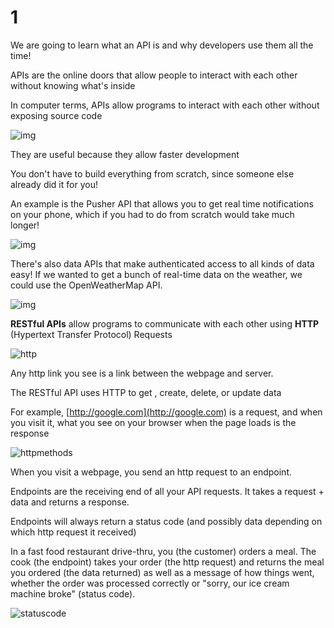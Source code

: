 # 1

We are going to learn what an API is and why developers use them all the time!

APIs are the online doors that allow people to interact with each other without knowing what's inside

In computer terms, APIs allow programs to interact with each other without exposing source code

![img](https://lh4.googleusercontent.com/06apFcViCuTV-VFv3SiGdOi46HByjXz0hDOQKHNMq0LC6SJ941kLK1g8qr8BMqrQxFOJBAjYXErsxG94SGfEbKLDG4APzwxlSkF5jpCuckwkYTKtiQaycgnVAaCu06V64niTjsL_Ulg)

They are useful because they allow faster development

You don't have to build everything from scratch, since someone else already did it for you!

An example is the Pusher API that allows you to get real time notifications on your phone, which if you had to do from scratch would take much longer!

![img](https://lh5.googleusercontent.com/tI4C0iVjRaz3viptoouDrbWuXhcprebxAEfsEVnQOsPwuJy7JPjTkabbLEM9VjHCXj8jiFhhVe_vm_-Z8KA7_vmOJ_blu2izBA-TxK2-qIiqrDTaLkpzYkwauVJ2OFoQpoWSv0UwLzQ)

There's also data APIs that make authenticated access to all kinds of data easy! If we wanted to get a bunch of real-time data on the weather, we could use the OpenWeatherMap API.

![img](https://lh3.googleusercontent.com/C4n9RSo6RKtQiuuZFFTryi-guBFcYRvdGIBO0_0KSdbJvVtPMTSav4a-BLvmeWDZcqn1oxuOT6BPbTKixg8czYEmVwuvKQ5v6bTFN2xZN310duvq_r-4W3W-fCSfLvAW1cRlE884Z9w)

**RESTful APIs** allow programs to communicate with each other using **HTTP** \(Hypertext Transfer Protocol\) Requests

![http](https://projectbit.s3-us-west-1.amazonaws.com/darlene/labs/http.png)

Any http link you see is a link between the webpage and server.

The RESTful API uses HTTP to get , create, delete, or update data

For example, [http://google.com](http://google.com) is a request, and when you visit it, what you see on your browser when the page loads is the response

![httpmethods](https://projectbit.s3-us-west-1.amazonaws.com/darlene/labs/httpmethods.png)

When you visit a webpage, you send an http request to an endpoint.

Endpoints are the receiving end of all your API requests. It takes a request + data and returns a response.

Endpoints will always return a status code \(and possibly data depending on which http request it received\)

In a fast food restaurant drive-thru, you \(the customer\) orders a meal. The cook \(the endpoint\) takes your order \(the http request\) and returns the meal you ordered \(the data returned\) as well as a message of how things went, whether the order was processed correctly or "sorry, our ice cream machine broke" \(status code\).

![statuscode](https://projectbit.s3-us-west-1.amazonaws.com/darlene/labs/statuscode.png)

